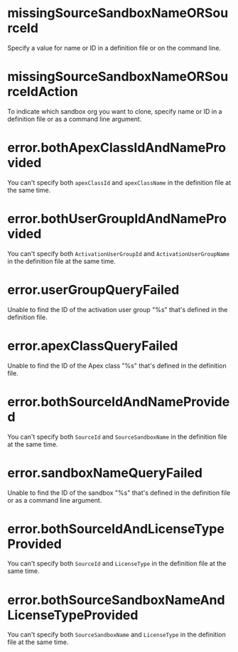 # missingSourceSandboxNameORSourceId

Specify a value for name or ID in a definition file or on the command line.

# missingSourceSandboxNameORSourceIdAction

To indicate which sandbox org you want to clone, specify name or ID in a definition file or as a command line argument.

# error.bothApexClassIdAndNameProvided

You can't specify both `apexClassId` and `apexClassName` in the definition file at the same time.

# error.bothUserGroupIdAndNameProvided

You can't specify both `ActivationUserGroupId` and `ActivationUserGroupName` in the definition file at the same time.

# error.userGroupQueryFailed

Unable to find the ID of the activation user group "%s" that's defined in the definition file.

# error.apexClassQueryFailed

Unable to find the ID of the Apex class "%s" that's defined in the definition file.

# error.bothSourceIdAndNameProvided

You can't specify both `SourceId` and `SourceSandboxName` in the definition file at the same time.

# error.sandboxNameQueryFailed

Unable to find the ID of the sandbox "%s" that's defined in the definition file or as a command line argument.

# error.bothSourceIdAndLicenseTypeProvided

You can't specify both `SourceId` and `LicenseType` in the definition file at the same time.

# error.bothSourceSandboxNameAndLicenseTypeProvided

You can't specify both `SourceSandboxName` and `LicenseType` in the definition file at the same time.
